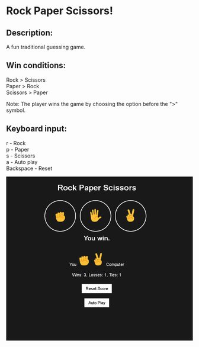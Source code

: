 # Rock Paper Scissors!

## Description:
A fun traditional guessing game. 

## Win conditions:

Rock > Scissors<br>
Paper > Rock<br>
Scissors > Paper<br>

Note: The player wins the game by choosing the option before the ">" symbol.

## Keyboard input:
r - Rock<br>
p - Paper<br>
s - Scissors<br>
a - Auto play<br>
Backspace - Reset<br>

![Local Image](images/main.PNG)
